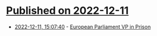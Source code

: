 # [Published on 2022-12-11](index.md)

* [2022-12-11, 15:07:40](https://news.ycombinator.com/item?id=33943786) - [European Parliament VP in Prison](https://en.protothema.gr/eva-kaili-in-prison-she-is-among-the-4-arrested-according-to-lecho-le-soir/)
